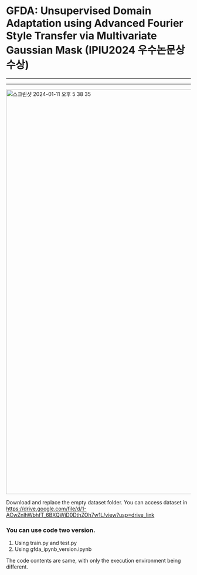# GFDA: Unsupervised Domain Adaptation using Advanced Fourier Style Transfer via Multivariate Gaussian Mask (IPIU2024 우수논문상 수상) 
***

***
<img width="1100" alt="스크린샷 2024-01-11 오후 5 38 35" src="https://github.com/SeongMon/GFDA/assets/118545892/b8ea5956-b075-4c27-adf9-108a5458a7c8">




Download and replace the empty dataset folder.
You can access dataset in https://drive.google.com/file/d/1-ACwZnlhWbhfT_6BXQWiD0DthZOh7w1L/view?usp=drive_link


### You can use code two version.
1. Using train.py and test.py
2. Using gfda_ipynb_version.ipynb

The code contents are same, with only the execution environment being different.
